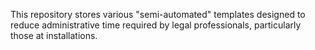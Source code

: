 This repository stores various "semi-automated" templates designed to reduce administrative time required by legal professionals, particularly those at installations.
